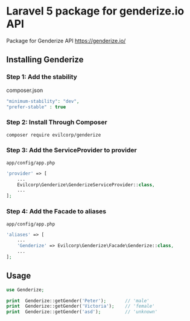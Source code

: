 # Laravel 5 package for genderize.io API

Package for Genderize API https://genderize.io/

## Installing Genderize

### Step 1: Add the stability
composer.json
```php
"minimum-stability": "dev",
"prefer-stable" : true
```

### Step 2: Install Through Composer
``` bash
composer require evilcorp/genderize
```

### Step 3: Add the ServiceProvider to provider
`app/config/app.php`
```php
'provider' => [
    ...
    Evilcorp\Genderize\GenderizeServiceProvider::class,
    ...
];
```

### Step 4: Add the Facade to aliases
`app/config/app.php`
```php
'aliases' => [
    ...
    'Genderize' => Evilcorp\Genderize\Facade\Genderize::class,
    ...
];
```


## Usage

```php
use Genderize;

print  Genderize::getGender('Peter');       // 'male'
print  Genderize::getGender('Victoria');    // 'female'
print  Genderize::getGender('asd');         // 'unknown'
```
